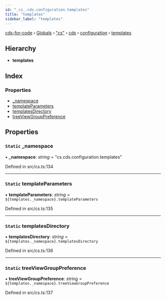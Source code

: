 ```yaml
---
id: "_cs_.cds.configuration.templates"
title: "templates"
sidebar_label: "templates"
---
```


[cds-for-code](../index.md) › [Globals](../globals.md) › ["cs"](../modules/_cs_.md) › [cds](../modules/_cs_.cds.md) › [configuration](../modules/_cs_.cds.configuration.md) › [templates](_cs_.cds.configuration.templates.md)

## Hierarchy

* **templates**

## Index

### Properties

* [_namespace](_cs_.cds.configuration.templates.md#static-_namespace)
* [templateParameters](_cs_.cds.configuration.templates.md#static-templateparameters)
* [templatesDirectory](_cs_.cds.configuration.templates.md#static-templatesdirectory)
* [treeViewGroupPreference](_cs_.cds.configuration.templates.md#static-treeviewgrouppreference)

## Properties

### `Static` _namespace

▪ **_namespace**: *string* = "cs.cds.configuration.templates"

Defined in src/cs.ts:134

___

### `Static` templateParameters

▪ **templateParameters**: *string* = `${templates._namespace}.templateParameters`

Defined in src/cs.ts:135

___

### `Static` templatesDirectory

▪ **templatesDirectory**: *string* = `${templates._namespace}.templatesDirectory`

Defined in src/cs.ts:136

___

### `Static` treeViewGroupPreference

▪ **treeViewGroupPreference**: *string* = `${templates._namespace}.treeViewGroupPreference`

Defined in src/cs.ts:137
